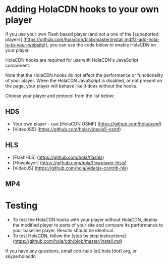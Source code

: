 # Adding HolaCDN hooks to your own player

If you use your own Flash based player (and not a one of the [supoported players] (https://github.com/hola/cdn/blob/master/install.md#2-add-hola-js-to-your-website)), you can use the code below to enable HolaCDN on your player. 

HolaCDN hooks are required for use with HolaCDN's JavaScript component. 

Note that the HolaCDN hooks do not affect the performance or functionality of your player. When the HolaCDN JavaScript is disabled, or not present on the page, your player will behave like it does without the hooks.

Choose your player and protocol from the list below: 

## HDS

* Your own player - use [HolaCDN OSMF] (https://github.com/hola/osmf)
* [VideoJS5] (https://github.com/hola/videojs5-osmf)

## HLS
* [FlashHLS] (https://github.com/hola/flashls)
* [Flowplayer] (https://github.com/hola/flowplayer-hlsjs)
* [VideoJS] (https://github.com/hola/videojs-contrib-hls)

## MP4

# Testing

* To test the HolaCDN hooks with your player without HolaCDN, deploy the modified player to parts of your site and compare its performance to your baseline player. Results should be identical.
* To test HolaCDN, follow the [step by step instructions] (https://github.com/hola/cdn/blob/master/install.md)

If you have any questions, email cdn-help [at] hola [dot] org, or skype:holacdn
